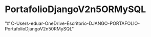 # PortafolioDjangoV2n5ORMySQL
"# C-Users-eduar-OneDrive-Escritorio-DJANGO-PORTAFOLIO-PortafolioDjangoV2n50RMySQL" 
